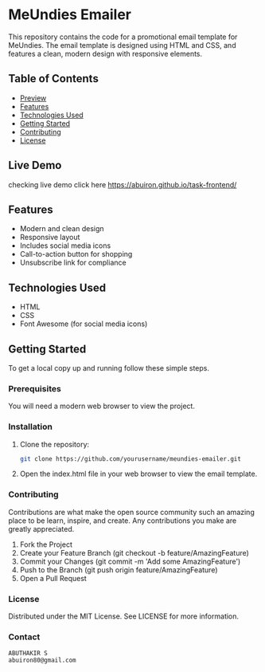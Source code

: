 # MeUndies Emailer

This repository contains the code for a promotional email template for MeUndies. The email template is designed using HTML and CSS, and features a clean, modern design with responsive elements.

## Table of Contents
- [Preview](#live-demo)
- [Features](#features)
- [Technologies Used](#technologies-used)
- [Getting Started](#getting-started)
- [Contributing](#contributing)
- [License](#license)

## Live Demo
checking live demo click here https://abuiron.github.io/task-frontend/

## Features
- Modern and clean design
- Responsive layout
- Includes social media icons
- Call-to-action button for shopping
- Unsubscribe link for compliance

## Technologies Used
- HTML
- CSS
- Font Awesome (for social media icons)

## Getting Started
To get a local copy up and running follow these simple steps.

### Prerequisites
You will need a modern web browser to view the project.

### Installation
1. Clone the repository:
   ```bash
   git clone https://github.com/yourusername/meundies-emailer.git

2. Open the index.html file in your web browser to view the email template.

### Contributing
Contributions are what make the open source community such an amazing place to be learn, inspire, and create. Any contributions you make are greatly appreciated.

1. Fork the Project
2. Create your Feature Branch (git checkout -b feature/AmazingFeature)
3. Commit your Changes (git commit -m 'Add some AmazingFeature')
4. Push to the Branch (git push origin feature/AmazingFeature)
5. Open a Pull Request

### License
Distributed under the MIT License. See LICENSE for more information.

### Contact
    
    ABUTHAKIR S
    abuiron80@gmail.com